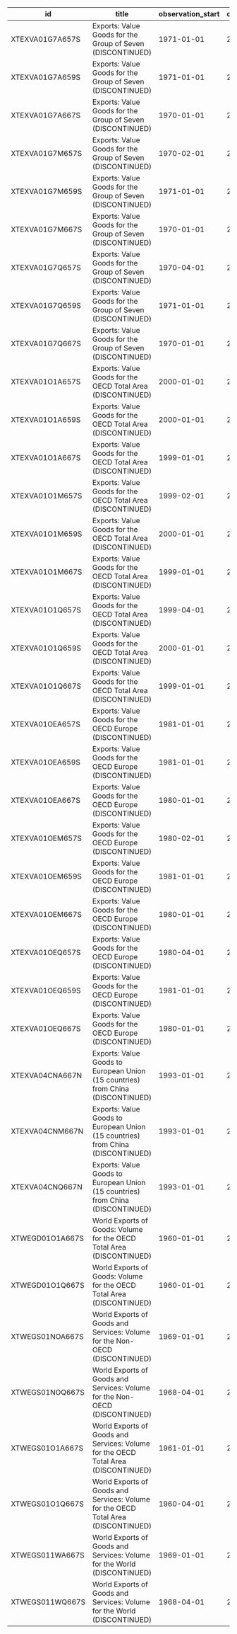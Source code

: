 | id              | title                                                                              | observation_start   | observation_end   |
|-----------------|------------------------------------------------------------------------------------|---------------------|-------------------|
| XTEXVA01G7A657S | Exports: Value Goods for the Group of Seven (DISCONTINUED)                         | 1971-01-01          | 2016-01-01        |
| XTEXVA01G7A659S | Exports: Value Goods for the Group of Seven (DISCONTINUED)                         | 1971-01-01          | 2016-01-01        |
| XTEXVA01G7A667S | Exports: Value Goods for the Group of Seven (DISCONTINUED)                         | 1970-01-01          | 2016-01-01        |
| XTEXVA01G7M657S | Exports: Value Goods for the Group of Seven (DISCONTINUED)                         | 1970-02-01          | 2017-08-01        |
| XTEXVA01G7M659S | Exports: Value Goods for the Group of Seven (DISCONTINUED)                         | 1971-01-01          | 2017-08-01        |
| XTEXVA01G7M667S | Exports: Value Goods for the Group of Seven (DISCONTINUED)                         | 1970-01-01          | 2017-08-01        |
| XTEXVA01G7Q657S | Exports: Value Goods for the Group of Seven (DISCONTINUED)                         | 1970-04-01          | 2017-04-01        |
| XTEXVA01G7Q659S | Exports: Value Goods for the Group of Seven (DISCONTINUED)                         | 1971-01-01          | 2017-04-01        |
| XTEXVA01G7Q667S | Exports: Value Goods for the Group of Seven (DISCONTINUED)                         | 1970-01-01          | 2017-07-01        |
| XTEXVA01O1A657S | Exports: Value Goods for the OECD Total Area (DISCONTINUED)                        | 2000-01-01          | 2016-01-01        |
| XTEXVA01O1A659S | Exports: Value Goods for the OECD Total Area (DISCONTINUED)                        | 2000-01-01          | 2016-01-01        |
| XTEXVA01O1A667S | Exports: Value Goods for the OECD Total Area (DISCONTINUED)                        | 1999-01-01          | 2016-01-01        |
| XTEXVA01O1M657S | Exports: Value Goods for the OECD Total Area (DISCONTINUED)                        | 1999-02-01          | 2017-08-01        |
| XTEXVA01O1M659S | Exports: Value Goods for the OECD Total Area (DISCONTINUED)                        | 2000-01-01          | 2017-08-01        |
| XTEXVA01O1M667S | Exports: Value Goods for the OECD Total Area (DISCONTINUED)                        | 1999-01-01          | 2017-09-01        |
| XTEXVA01O1Q657S | Exports: Value Goods for the OECD Total Area (DISCONTINUED)                        | 1999-04-01          | 2017-07-01        |
| XTEXVA01O1Q659S | Exports: Value Goods for the OECD Total Area (DISCONTINUED)                        | 2000-01-01          | 2017-07-01        |
| XTEXVA01O1Q667S | Exports: Value Goods for the OECD Total Area (DISCONTINUED)                        | 1999-01-01          | 2017-07-01        |
| XTEXVA01OEA657S | Exports: Value Goods for the OECD Europe (DISCONTINUED)                            | 1981-01-01          | 2013-01-01        |
| XTEXVA01OEA659S | Exports: Value Goods for the OECD Europe (DISCONTINUED)                            | 1981-01-01          | 2013-01-01        |
| XTEXVA01OEA667S | Exports: Value Goods for the OECD Europe (DISCONTINUED)                            | 1980-01-01          | 2013-01-01        |
| XTEXVA01OEM657S | Exports: Value Goods for the OECD Europe (DISCONTINUED)                            | 1980-02-01          | 2013-12-01        |
| XTEXVA01OEM659S | Exports: Value Goods for the OECD Europe (DISCONTINUED)                            | 1981-01-01          | 2013-12-01        |
| XTEXVA01OEM667S | Exports: Value Goods for the OECD Europe (DISCONTINUED)                            | 1980-01-01          | 2013-12-01        |
| XTEXVA01OEQ657S | Exports: Value Goods for the OECD Europe (DISCONTINUED)                            | 1980-04-01          | 2013-10-01        |
| XTEXVA01OEQ659S | Exports: Value Goods for the OECD Europe (DISCONTINUED)                            | 1981-01-01          | 2013-10-01        |
| XTEXVA01OEQ667S | Exports: Value Goods for the OECD Europe (DISCONTINUED)                            | 1980-01-01          | 2013-10-01        |
| XTEXVA04CNA667N | Exports: Value Goods to European Union (15 countries) from China (DISCONTINUED)    | 1993-01-01          | 2008-01-01        |
| XTEXVA04CNM667N | Exports: Value Goods to European Union (15 countries) from China (DISCONTINUED)    | 1993-01-01          | 2009-08-01        |
| XTEXVA04CNQ667N | Exports: Value Goods to European Union (15 countries) from China (DISCONTINUED)    | 1993-01-01          | 2009-04-01        |
| XTWEGD01O1A667S | World Exports of Goods: Volume for the OECD Total Area (DISCONTINUED)              | 1960-01-01          | 2013-01-01        |
| XTWEGD01O1Q667S | World Exports of Goods: Volume for the OECD Total Area (DISCONTINUED)              | 1960-01-01          | 2014-04-01        |
| XTWEGS01NOA667S | World Exports of Goods and Services: Volume for the Non-OECD (DISCONTINUED)        | 1969-01-01          | 2013-01-01        |
| XTWEGS01NOQ667S | World Exports of Goods and Services: Volume for the Non-OECD (DISCONTINUED)        | 1968-04-01          | 2014-04-01        |
| XTWEGS01O1A667S | World Exports of Goods and Services: Volume for the OECD Total Area (DISCONTINUED) | 1961-01-01          | 2013-01-01        |
| XTWEGS01O1Q667S | World Exports of Goods and Services: Volume for the OECD Total Area (DISCONTINUED) | 1960-04-01          | 2014-04-01        |
| XTWEGS011WA667S | World Exports of Goods and Services: Volume for the World (DISCONTINUED)           | 1969-01-01          | 2013-01-01        |
| XTWEGS011WQ667S | World Exports of Goods and Services: Volume for the World (DISCONTINUED)           | 1968-04-01          | 2014-04-01        |